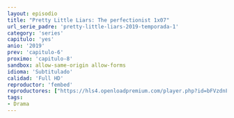 ```yaml
---
layout: episodio
title: "Pretty Little Liars: The perfectionist 1x07"
url_serie_padre: 'pretty-little-liars-2019-temporada-1'
category: 'series'
capitulo: 'yes'
anio: '2019'
prev: 'capitulo-6'
proximo: 'capitulo-8'
sandbox: allow-same-origin allow-forms
idioma: 'Subtitulado'
calidad: 'Full HD'
reproductor: 'fembed'
reproductores: ["https://hls4.openloadpremium.com/player.php?id=bFVzdnFtbTRVZFI2TjFYc0dKMkJ6ckFNNUJPNit3MHgyRG11Umh5UEw5dXZScU9sM0xsWngvWW1Nd3o2cFZJUmg5eVpCYVNLYWFVUVAwdG1ZNFpIZHc9PQ&sub=https://sub.cuevana2.io/vtt-sub/sub7/Pretty.Little.Liars.The.Perfectionists.S01E07.vtt"]
tags:
- Drama
---
```

